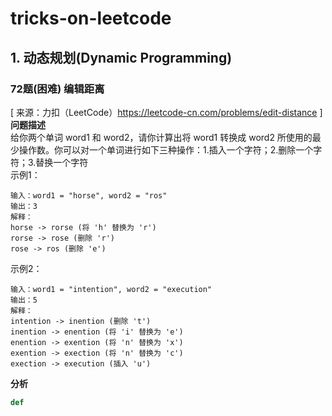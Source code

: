 # tricks-on-leetcode
## 1. 动态规划(Dynamic Programming)
### 72题(困难) 编辑距离
\[ 来源：力扣（LeetCode）https://leetcode-cn.com/problems/edit-distance \]  
**问题描述**  
给你两个单词 word1 和 word2，请你计算出将 word1 转换成 word2 所使用的最少操作数。你可以对一个单词进行如下三种操作：1.插入一个字符；2.删除一个字符；3.替换一个字符  
示例1：
```
输入：word1 = "horse", word2 = "ros"
输出：3
解释：
horse -> rorse (将 'h' 替换为 'r')
rorse -> rose (删除 'r')
rose -> ros (删除 'e')
```
示例2：
```
输入：word1 = "intention", word2 = "execution"
输出：5
解释：
intention -> inention (删除 't')
inention -> enention (将 'i' 替换为 'e')
enention -> exention (将 'n' 替换为 'x')
exention -> exection (将 'n' 替换为 'c')
exection -> execution (插入 'u')
```
  
**分析**
``` python
def
```
